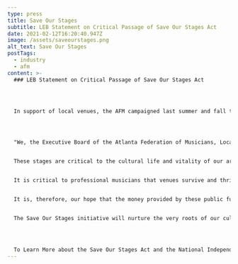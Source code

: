 ```yaml
---
type: press
title: Save Our Stages
subtitle: LEB Statement on Critical Passage of Save Our Stages Act
date: 2021-02-12T16:20:40.947Z
image: /assets/saveourstages.png
alt_text: Save Our Stages
postTags:
  - industry
  - afm
content: >-
  ### LEB Statement on Critical Passage of Save Our Stages Act




  In support of local venues, the AFM campaigned last summer and fall to include the much-needed Save Our Stages Act in relief legislation being debated within the Senate. The Local Executive Board releases the following statement in celebration of its passage:




  "We, the Executive Board of the Atlanta Federation of Musicians, Local 148-462, applaud the passage of the Save Our Stages Act and the aid it will provide to local venues.


  These stages are critical to the cultural life and vitality of our area; they are where musicians and the public meet. These presenters help provide the spark for art to brighten the community.


  It is critical to professional musicians that venues survive and thrive. We encourage promoters to demonstrate commitment to the musicians and employees with whom they partner.


  It is, therefore, our hope that the money provided by these public funds is given with a priority to venues that have demonstrated a history of fair treatment and pay to the musicians who perform there, and to the many staffers who support those performances and those of other performing artists.


  The Save Our Stages initiative will nurture the very roots of our culture, enabling renewal and growth of that most basic human need - Music."




  To Learn More about the Save Our Stages Act and the National Independent Venue Association, visit www.saveourstages.com.
---
```


